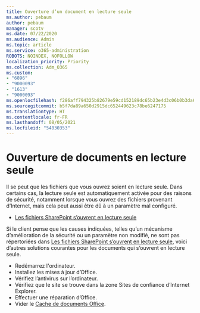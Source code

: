 ```yaml
---
title: Ouverture d’un document en lecture seule
ms.author: pebaum
author: pebaum
manager: scotv
ms.date: 07/22/2020
ms.audience: Admin
ms.topic: article
ms.service: o365-administration
ROBOTS: NOINDEX, NOFOLLOW
localization_priority: Priority
ms.collection: Adm_O365
ms.custom:
- "6896"
- "9000093"
- "1613"
- "9000093"
ms.openlocfilehash: f286aff794325b82679e59cd152189dc65b23e4d3c06b0b3da65851cd767bbaa
ms.sourcegitcommit: b5f7da89a650d2915dc652449623c78be6247175
ms.translationtype: HT
ms.contentlocale: fr-FR
ms.lasthandoff: 08/05/2021
ms.locfileid: "54030353"
---
```

# <a name="documents-opening-in-read-only"></a>Ouverture de documents en lecture seule

Il se peut que les fichiers que vous ouvrez soient en lecture seule. Dans certains cas, la lecture seule est automatiquement activée pour des raisons de sécurité, notamment lorsque vous ouvrez des fichiers provenant d’Internet, mais cela peut aussi être dû à un paramètre mal configuré.

- [Les fichiers SharePoint s’ouvrent en lecture seule](https://docs.microsoft.com/sharepoint/troubleshoot/lists-and-libraries/files-open-as-read-only-and-cannot-check-in-or-out)

Si le client pense que les causes indiquées, telles qu’un mécanisme d’amélioration de la sécurité ou un paramètre non modifié, ne sont pas répertoriées dans [Les fichiers SharePoint s’ouvrent en lecture seule](https://docs.microsoft.com/sharepoint/troubleshoot/lists-and-libraries/files-open-as-read-only-and-cannot-check-in-or-out), voici d’autres solutions courantes pour les documents qui s’ouvrent en lecture seule.

- Redémarrez l'ordinateur.
- Installez les mises à jour d’Office.
- Vérifiez l’antivirus sur l’ordinateur.
- Vérifiez que le site se trouve dans la zone Sites de confiance d’Internet Explorer.
- Effectuer une réparation d’Office.
- Vider le [Cache de documents Office](https://support.microsoft.com/office/delete-your-office-document-cache-b1d3765e-d71b-4bb8-99ca-acd22c42995d?ui=en-us&rs=en-us&ad=us).

